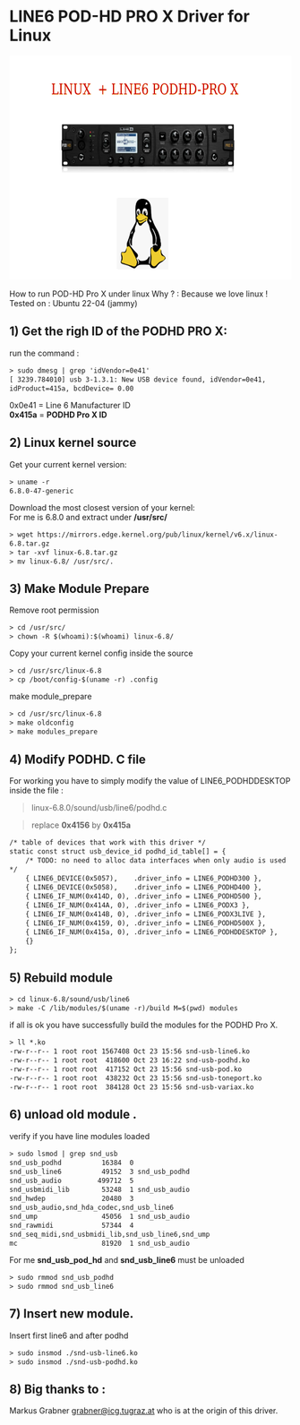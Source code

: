 # LINE6 POD-HD PRO X Driver for Linux

<img src="line6_podhdpro.png" alt="MarineGEO circle logo" style="height: 400px; width:600px;"/>

How to run POD-HD Pro X under linux
Why ? : Because we love linux !  
Tested on : Ubuntu 22-04 (jammy) 

## 1) Get the righ ID of the PODHD PRO X:

run the command :
```
> sudo dmesg | grep 'idVendor=0e41'
[ 3239.784010] usb 3-1.3.1: New USB device found, idVendor=0e41, idProduct=415a, bcdDevice= 0.00
```
0x0e41  = Line 6 Manufacturer ID  
__0x415a__ = __PODHD Pro X ID__

## 2) Linux kernel source

Get your current kernel version:
```
> uname -r
6.8.0-47-generic
```
Download the most closest version of your kernel:  
For me is 6.8.0 and extract under __/usr/src/__
  
```
> wget https://mirrors.edge.kernel.org/pub/linux/kernel/v6.x/linux-6.8.tar.gz
> tar -xvf linux-6.8.tar.gz
> mv linux-6.8/ /usr/src/.
```

## 3) Make Module Prepare
Remove root permission
```
> cd /usr/src/
> chown -R $(whoami):$(whoami) linux-6.8/
```
Copy your current kernel config inside the source
```
> cd /usr/src/linux-6.8
> cp /boot/config-$(uname -r) .config
```
make module_prepare
```
> cd /usr/src/linux-6.8
> make oldconfig
> make modules_prepare
```

## 4) Modify PODHD. C file

For working you have to simply modify the value of LINE6_PODHDDESKTOP inside the file :  
> linux-6.8.0/sound/usb/line6/podhd.c

> replace __0x4156__ by __0x415a__

```
/* table of devices that work with this driver */
static const struct usb_device_id podhd_id_table[] = {
	/* TODO: no need to alloc data interfaces when only audio is used */
	{ LINE6_DEVICE(0x5057),    .driver_info = LINE6_PODHD300 },
	{ LINE6_DEVICE(0x5058),    .driver_info = LINE6_PODHD400 },
	{ LINE6_IF_NUM(0x414D, 0), .driver_info = LINE6_PODHD500 },
	{ LINE6_IF_NUM(0x414A, 0), .driver_info = LINE6_PODX3 },
	{ LINE6_IF_NUM(0x414B, 0), .driver_info = LINE6_PODX3LIVE },
	{ LINE6_IF_NUM(0x4159, 0), .driver_info = LINE6_PODHD500X },
	{ LINE6_IF_NUM(0x415a, 0), .driver_info = LINE6_PODHDDESKTOP },
	{}
};
```
##  5) Rebuild module

```
> cd linux-6.8/sound/usb/line6
> make -C /lib/modules/$(uname -r)/build M=$(pwd) modules
```
if all is ok you have successfully build the modules for the PODHD Pro X.  
```
> ll *.ko
-rw-r--r-- 1 root root 1567408 Oct 23 15:56 snd-usb-line6.ko
-rw-r--r-- 1 root root  418600 Oct 23 16:22 snd-usb-podhd.ko
-rw-r--r-- 1 root root  417152 Oct 23 15:56 snd-usb-pod.ko
-rw-r--r-- 1 root root  438232 Oct 23 15:56 snd-usb-toneport.ko
-rw-r--r-- 1 root root  384128 Oct 23 15:56 snd-usb-variax.ko
```
##  6) unload old module .

verify if you have line modules loaded
```
> sudo lsmod | grep snd_usb
snd_usb_podhd          16384  0
snd_usb_line6          49152  3 snd_usb_podhd
snd_usb_audio         499712  5
snd_usbmidi_lib        53248  1 snd_usb_audio
snd_hwdep              20480  3 snd_usb_audio,snd_hda_codec,snd_usb_line6
snd_ump                45056  1 snd_usb_audio
snd_rawmidi            57344  4 snd_seq_midi,snd_usbmidi_lib,snd_usb_line6,snd_ump
mc                     81920  1 snd_usb_audio

```
For me __snd_usb_pod_hd__ and __snd_usb_line6__ must be unloaded

```
> sudo rmmod snd_usb_podhd 
> sudo rmmod snd_usb_line6
```
##  7) Insert new module.

Insert first line6 and after podhd
```
> sudo insmod ./snd-usb-line6.ko
> sudo insmod ./snd-usb-podhd.ko
```


## 8) Big thanks to :   
Markus Grabner <grabner@icg.tugraz.at> who is at the origin of this driver.



